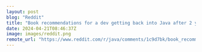 ```yaml
---
layout: post
blog: "Reddit"
title: "Book recommendations for a dev getting back into Java after 2 years"
date: 2024-04-21T08:46:37Z
image: images/reddit.png
remote_url: "https://www.reddit.com/r/java/comments/1c9d7bk/book_recommendations_for_a_dev_getting_back_into/"
---
```

